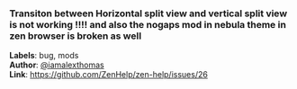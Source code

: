 ### Transiton between Horizontal split view and vertical split view is not working !!!! and also the nogaps mod in nebula theme in zen browser is broken as well

**Labels**: bug, mods\
**Author**: [@iamalexthomas](https://github.com/iamalexthomas)\
**Link**: https://github.com/ZenHelp/zen-help/issues/26